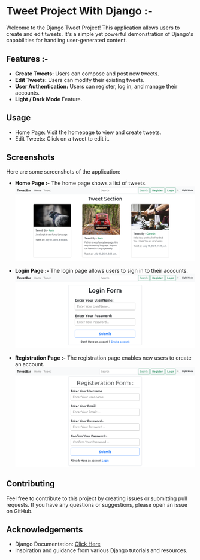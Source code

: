 # Tweet Project With Django :-

Welcome to the Django Tweet Project! This application allows users to create and edit tweets. It's a simple yet powerful demonstration of Django's capabilities for handling user-generated content.

## Features :- 

- **Create Tweets:** Users can compose and post new tweets.
- **Edit Tweets:** Users can modify their existing tweets.
- **User Authentication:** Users can register, log in, and manage their accounts.
- **Light / Dark Mode** Feature.

## Usage

- Home Page: Visit the homepage to view and create tweets.
- Edit Tweets: Click on a tweet to edit it.

## Screenshots

Here are some screenshots of the application:
- **Home Page :-** The home page shows a list of tweets. 
    ![image](./social_project/assets/screenshots/homepage.png)

- **Login Page :-** The login page allows users to sign in to their accounts.
![image](./social_project/assets/screenshots/user_login.png)
- **Registration Page :-** The registration page enables new users to create an account.
 ![image](./social_project/assets/screenshots/register_user.png)


## Contributing

Feel free to contribute to this project by creating issues or submitting pull requests. If you have any questions or suggestions, please open an issue on GitHub.

## Acknowledgements

- Django Documentation: [Click Here](https://www.djangoproject.com/)
- Inspiration and guidance from various Django tutorials and resources.